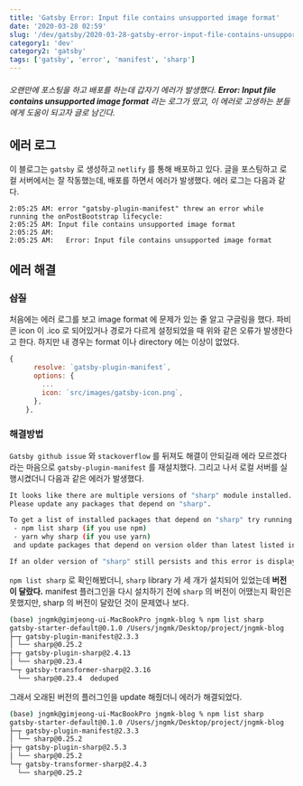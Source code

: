 ```yaml
---
title: 'Gatsby Error: Input file contains unsupported image format'
date: '2020-03-28 02:59'
slug: '/dev/gatsby/2020-03-28-gatsby-error-input-file-contains-unsupported-image-format'
category1: 'dev'
category2: 'gatsby'
tags: ['gatsby', 'error', 'manifest', 'sharp']
---
```




###### 오랜만에 포스팅을 하고 배포를 하는데 갑자기 에러가 발생했다. **Error: Input file contains unsupported image format** 라는 로그가 떴고, 이 에러로 고생하는 분들에게 도움이 되고자 글로 남긴다.

<!-- end -->

## 에러 로그

이 블로그는 `gatsby` 로 생성하고 `netlify` 를 통해 배포하고 있다. 글을 포스팅하고 로컬 서버에서는 잘 작동했는데, 배포를 하면서 에러가 발생했다. 에러 로그는 다음과 같다.

```
2:05:25 AM: error "gatsby-plugin-manifest" threw an error while running the onPostBootstrap lifecycle:
2:05:25 AM: Input file contains unsupported image format
2:05:25 AM: 
2:05:25 AM:   Error: Input file contains unsupported image format
```



## 에러 해결

### ~~삽질~~

처음에는 에러 로그를 보고 image format 에 문제가 있는 줄 알고 구글링을 했다. 파비콘 icon 이 .ico 로 되어있거나 경로가 다르게 설정되었을 때 위와 같은 오류가 발생한다고 한다. 하지만 내 경우는 format 이나 directory 에는 이상이 없었다.

```js
{
      resolve: `gatsby-plugin-manifest`,
      options: {
        ...
        icon: `src/images/gatsby-icon.png`,
      },
    },
```



### 해결방법

`Gatsby github issue` 와 `stackoverflow` 를 뒤져도 해결이 안되길래 에라 모르겠다라는 마음으로 `gatsby-plugin-manifest` 를 재설치했다. 그리고 나서 로컬 서버를 실행시켰더니 다음과 같은 에러가 발생했다. 

```bash
It looks like there are multiple versions of "sharp" module installed.
Please update any packages that depend on "sharp".

To get a list of installed packages that depend on "sharp" try running:
 - npm list sharp (if you use npm)
 - yarn why sharp (if you use yarn)
 and update packages that depend on version older than latest listed in output of above command.

If an older version of "sharp" still persists and this error is displayed after updating your packages, open an issue in the package's repository and request them to update the "sharp" dependency.
```



`npm list sharp` 로 확인해봤더니, `sharp` library 가 세 개가 설치되어 있었는데 **버전이 달랐다.** manifest 플러그인을 다시 설치하기 전에 `sharp` 의 버전이 어땠는지 확인은 못했지만, sharp 의 버전이 달랐던 것이 문제였나 보다.

```bash
(base) jngmk@gimjeong-ui-MacBookPro jngmk-blog % npm list sharp
gatsby-starter-default@0.1.0 /Users/jngmk/Desktop/project/jngmk-blog
├─┬ gatsby-plugin-manifest@2.3.3
│ └── sharp@0.25.2 
├─┬ gatsby-plugin-sharp@2.4.13
│ └── sharp@0.23.4 
└─┬ gatsby-transformer-sharp@2.3.16
  └── sharp@0.23.4  deduped
```



그래서 오래된 버전의 플러그인을 update 해줬더니 에러가 해결되었다.

```bash
(base) jngmk@gimjeong-ui-MacBookPro jngmk-blog % npm list sharp
gatsby-starter-default@0.1.0 /Users/jngmk/Desktop/project/jngmk-blog
├─┬ gatsby-plugin-manifest@2.3.3
│ └── sharp@0.25.2 
├─┬ gatsby-plugin-sharp@2.5.3
│ └── sharp@0.25.2 
└─┬ gatsby-transformer-sharp@2.4.3
  └── sharp@0.25.2 
```

